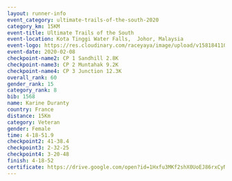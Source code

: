 ```yaml
--- 
layout: runner-info 
event_category: ultimate-trails-of-the-south-2020 
category_km: 15KM 
event-title: Ultimate Trails of the South 
event-location: Kota Tinggi Water Falls,  Johor, Malaysia 
event-logo: https://res.cloudinary.com/raceyaya/image/upload/v1581841103/logo/2020/ultimate-trails-2020_i93dfj.jpg 
event-date: 2020-02-08 
checkpoint-name2: CP 1 Sandhill 2.8K 
checkpoint-name3: CP 2 Muntahak 9.2K 
checkpoint-name4: CP 3 Junction 12.3K 
overall_rank: 60
gender_rank: 15
category_rank: 8
bib: 1568
name: Karine Duranty
country: France
distance: 15Km
category: Veteran
gender: Female
time: 4-18-51.9
checkpoint2: 41-38.4
checkpoint3: 2-32-25
checkpoint4: 3-20-48
finish: 4-18-52
certificate: https://drive.google.com/open?id=1Hxfu3MKf2shX0UoEJ86rxCyNonjOqMfE
--- 
```


